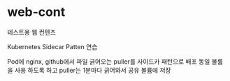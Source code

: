 # web-cont
테스트용 웹 컨텐츠

Kubernetes Sidecar Patten 연습

Pod에 nginx, github에서 파일 긁어오는 puller를 사이드카 패턴으로 배포
동일 볼륨을 사용 하도록 하고 puller는 1분마다 긁어와서 공유 볼륨에 저장
